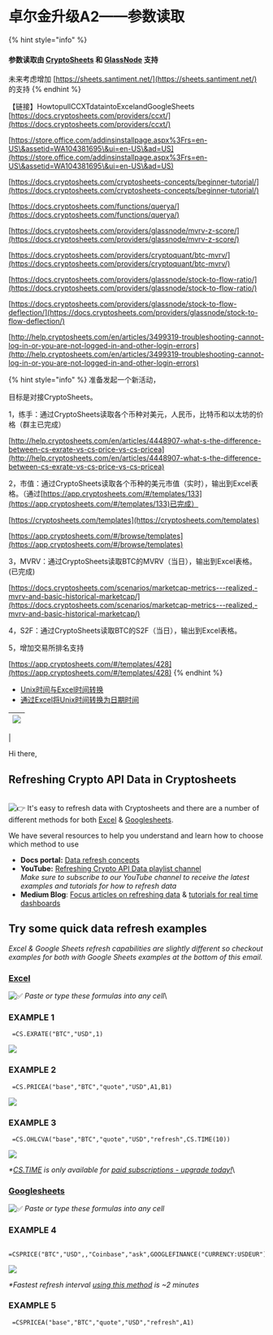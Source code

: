 # 卓尔金升级A2——参数读取

{% hint style="info" %}
#### 参数读取由 [CryptoSheets](https://app.cryptosheets.com/) 和 [GlassNode](https://studio.glassnode.com/settings/api) 支持

未来考虑增加 [https://sheets.santiment.net/](https://sheets.santiment.net/) 的支持
{% endhint %}

【链接】HowtopullCCXTdataintoExcelandGoogleSheets [https://docs.cryptosheets.com/providers/ccxt/](https://docs.cryptosheets.com/providers/ccxt/)

[https://store.office.com/addinsinstallpage.aspx%3Frs=en-US\&assetid=WA104381695\&ui=en-US\&ad=US](https://store.office.com/addinsinstallpage.aspx%3Frs=en-US\&assetid=WA104381695\&ui=en-US\&ad=US)

[https://docs.cryptosheets.com/cryptosheets-concepts/beginner-tutorial/](https://docs.cryptosheets.com/cryptosheets-concepts/beginner-tutorial/)

[https://docs.cryptosheets.com/functions/querya/](https://docs.cryptosheets.com/functions/querya/)

[https://docs.cryptosheets.com/providers/glassnode/mvrv-z-score/](https://docs.cryptosheets.com/providers/glassnode/mvrv-z-score/)

[https://docs.cryptosheets.com/providers/cryptoquant/btc-mvrv/](https://docs.cryptosheets.com/providers/cryptoquant/btc-mvrv/)

[https://docs.cryptosheets.com/providers/glassnode/stock-to-flow-ratio/](https://docs.cryptosheets.com/providers/glassnode/stock-to-flow-ratio/)

[https://docs.cryptosheets.com/providers/glassnode/stock-to-flow-deflection/](https://docs.cryptosheets.com/providers/glassnode/stock-to-flow-deflection/)

[http://help.cryptosheets.com/en/articles/3499319-troubleshooting-cannot-log-in-or-you-are-not-logged-in-and-other-login-errors](http://help.cryptosheets.com/en/articles/3499319-troubleshooting-cannot-log-in-or-you-are-not-logged-in-and-other-login-errors)

{% hint style="info" %}
准备发起一个新活动，

目标是对接CryptoSheets。

1，练手：通过CryptoSheets读取各个币种对美元，人民币，比特币和以太坊的价格（群主已完成）

[http://help.cryptosheets.com/en/articles/4448907-what-s-the-difference-between-cs-exrate-vs-cs-price-vs-cs-pricea](http://help.cryptosheets.com/en/articles/4448907-what-s-the-difference-between-cs-exrate-vs-cs-price-vs-cs-pricea)

2，市值：通过CryptoSheets读取各个币种的美元市值（实时），输出到Excel表格。（通过[https://app.cryptosheets.com/#/templates/133](https://app.cryptosheets.com/#/templates/133)已完成）

[https://cryptosheets.com/templates](https://cryptosheets.com/templates)

[https://app.cryptosheets.com/#/browse/templates](https://app.cryptosheets.com/#/browse/templates)

3，MVRV：通过CryptoSheets读取BTC的MVRV（当日），输出到Excel表格。(已完成)

[https://docs.cryptosheets.com/scenarios/marketcap-metrics---realized,-mvrv-and-basic-historical-marketcap/](https://docs.cryptosheets.com/scenarios/marketcap-metrics---realized,-mvrv-and-basic-historical-marketcap/)

4，S2F：通过CryptoSheets读取BTC的S2F（当日），输出到Excel表格。

5，增加交易所排名支持

[https://app.cryptosheets.com/#/templates/428](https://app.cryptosheets.com/#/templates/428)
{% endhint %}

* [Unix时间与Excel时间转换](https://blog.csdn.net/flora\_zhl/article/details/73920260)
* [通过Excel将Unix时间转换为日期时间](https://www.it1352.com/2037257.html)

| ![](https://ci3.googleusercontent.com/proxy/mIahoxuhPjkwSlmSzsvmRrjoiF85TWP8\_HExCs5vLImyD0oAkHw9-8oy\_fyRI4VXzxF2MD8vrl3QvVnaxn6XqpySq1Sx6rrrg6eYK6901klaUQobxjZ3LP3Bf5-Gz440z6dQLNAj\_h1Va-e1t9vuU8XN=s0-d-e1-ft#https://cryptosheets.intercom-mail.com/i/o/163477801/e3239dd408a0f426c81e40be/File1573823790483) |
| ------------------------------------------------------------------------------------------------------------------------------------------------------------------------------------------------------------------------------------------------------------------------------------------------------------------- |

|

Hi there,

## Refreshing Crypto API Data in Cryptosheets

\
![👉](https://fonts.gstatic.com/s/e/notoemoji/14.0/1f449/72.png) It's easy to refresh data with Cryptosheets and there are a number of different methods for both [Excel](https://cryptosheets.intercom-clicks.com/via/e?ob=dpNFJpA05C1%2BKysb%2Fo1pR18Yi5tfaM2nMFyRNYlmmLOoc82brdXNDa6vfEAzEHeHMDAh%2BTXQexalwHMA3W9WmBKiPFG2ikAjCr0e09k1%2FAtZZCL2URqUQzu8ZgRirvb7ygAUugzu6xlf0oRO2%2BBc1xT1RnKaFicQtOykHwv1l65UxwDihvDzwflehTRkX7ZG\&h=9123addc1eac27a678e297770eb0008262102047-w1ppxcjb\_98178001422580\&l=cea91ab435d7b2e567051fba18d22d53ad7f6473-10924630) & [Googlesheets](https://cryptosheets.intercom-clicks.com/via/e?ob=vqJYWGSOSCthykQzXu6JvhJ0m%2BN4iq%2BPoPyBKkE48yDcyHe77%2ByRokFcgW9V15U0VsiM5FAhZNKAUFj2nE0ReSs77KOImgVvV6tpuApg6EIgjQ5ulxq1nUmF%2FW9RcK6OV7C9N2HkG0lMlSY39KGtj6BCp5l0oyPHGTPMdIF%2Fk9wCq1LiBrRG46VtL3i57fK2\&h=484961ee63b0f5137eeba1966a18ab46a4b3bc6e-w1ppxcjb\_98178001422580\&l=5ffe088f06ec14104154cf671383ad4c972bf760-10924631).

We have several resources to help you understand and learn how to choose which method to use

* **Docs portal:** [Data refresh concepts](https://cryptosheets.intercom-clicks.com/via/e?ob=kKdxjVB4gYnhMEq7Zlnt1laBQ7W8tC%2FFDnFXaI4kYywzhYpzJ0eg9rr5CL20TBdpY8RCKDe%2B7pLz4e%2FJG2cZdzYxovWnSbt3aCMCqAiVxuE%3D\&h=2ccabdc34f23a7d428e7dc89eb15cc80958b0b7a-w1ppxcjb\_98178001422580\&l=4770d824d7e9b778f49e4f092901c9338471f79c-10924632)
* **YouTube:** [Refreshing Crypto API Data playlist channel](https://cryptosheets.intercom-clicks.com/via/e?ob=ext542A0w%2BFEejiKaDnA3n4Inlczal0iZ%2BnK2TgCzWnQbqIhd%2B0%2F%2BEpl%2B1d5s1Bpl0nWU79PnfL5eB3HQUP%2ByHwxDOkGqglDResAQhQilX0%3D\&h=c7d209bdb4a3569821667602e61651d92d5d5902-w1ppxcjb\_98178001422580\&l=bc7bc5061006db0d90dfbd823e8b5c2a5cb513ca-10924633)\
  _Make sure to subscribe to our YouTube channel to receive the latest examples and tutorials for how to refresh data_
* **Medium Blog**: [Focus articles on refreshing data](https://cryptosheets.intercom-clicks.com/via/e?ob=HHCGwsFeUzdyBfOUyJNBFc8%2FcYuaUNufyhzsAov4riEgn7BdkLejg3tywkvza3Hfdpdl41PUe6Cy47%2F%2FprqlPHSbpduENod9ArFiuXJwwZs0vepkpWuQGkveXkwvPPq8CJaHLhNsjWuFg9FPdP9bwy1VdTCFZj6NVOfhA83btbY0CiAUYuG6noQvQOv92Jv2\&h=706ca5267296c8fb2cbda18ca2848547e263112d-w1ppxcjb\_98178001422580\&l=a207748c530ea8b58e9e36e32072161c9599f366-10924634) & [tutorials for real time dashboards](https://cryptosheets.intercom-clicks.com/via/e?ob=h02zjA6VYVfvkYffTfFeXKSYSrfzVcIe8CqjC9uELc2JLU2gOLSPbmE7VZTW05X6fg4ITTz%2Bj5fzcfhWr%2B6OIEPdfAImDS4Lg%2B2IevfIyC%2BgJkLTGGahjEqApig10lL7qA81aK%2BpUjvqBiWpK1ziUO%2BmeBLCV0CNdJlYKlhp3SE%3D\&h=02d3abc879d9fde87fb25adbafd6830246c06a5d-w1ppxcjb\_98178001422580\&l=a931ed836a51cb1a887e9db6a936840e381124a9-10924635)

## Try some quick data refresh examples

_Excel & Google Sheets refresh capabilities are slightly different so checkout examples for both with Google Sheets examples at the bottom of this email._

### [Excel](https://cryptosheets.intercom-clicks.com/via/e?ob=dpNFJpA05C1%2BKysb%2Fo1pR18Yi5tfaM2nMFyRNYlmmLOoc82brdXNDa6vfEAzEHeHMDAh%2BTXQexalwHMA3W9WmBKiPFG2ikAjCr0e09k1%2FAtZZCL2URqUQzu8ZgRirvb7ygAUugzu6xlf0oRO2%2BBc1xT1RnKaFicQtOykHwv1l65UxwDihvDzwflehTRkX7ZG\&h=9123addc1eac27a678e297770eb0008262102047-w1ppxcjb\_98178001422580\&l=cea91ab435d7b2e567051fba18d22d53ad7f6473-10924630)

![✅](https://fonts.gstatic.com/s/e/notoemoji/14.0/2705/72.png) _Paste or type these formulas into any cell_\\

### EXAMPLE 1

```
 =CS.EXRATE("BTC","USD",1)
```

[![](https://ci3.googleusercontent.com/proxy/BEBVs-iG1IE3Fs2ohdwVPCJgusgm3zR3pS3347coHmcmxwngn7MhD4DmnIk3Wi40TlYr3G8MuqJXnnoKrYlmojiYGW93sXH36EuSG3afZ9M9aLUVvWEgU5LUf4gK7Po-mWSpCPinyIQmyxM2GXCrGVX5OpZnwH4MADbsY6569uB5LHy1FerTIMZurg99ghQwzo3qZA7ylImz5Y8ZlwdcVg=s0-d-e1-ft#https://cryptosheets.intercom-mail.com/i/o/246207473/5359446bf38be6e50bbe465b/cryptosheets-docs\_excel\_functions\_csEXRATE-example5%5B1%5D.gif)](https://cryptosheets.intercom-clicks.com/via/e?ob=dpNFJpA05C1%2BKysb%2Fo1pR18Yi5tfaM2nMFyRNYlmmLOoc82brdXNDa6vfEAzEHeHMDAh%2BTXQexalwHMA3W9WmBKiPFG2ikAjCr0e09k1%2FAtZZCL2URqUQzu8ZgRirvb7ygAUugzu6xlf0oRO2%2BBc1xT1RnKaFicQtOykHwv1l65UxwDihvDzwflehTRkX7ZG\&h=9123addc1eac27a678e297770eb0008262102047-w1ppxcjb\_98178001422580\&l=25dc78d22b54724fc7213ede45dcdb961d625dbb-10924636)

### EXAMPLE 2

```
 =CS.PRICEA("base","BTC","quote","USD",A1,B1)
```

[![](https://ci4.googleusercontent.com/proxy/yPcyK7VIIYGQtXsBZQmOPm3yt1TUwnoNGr1j1ChhfmmdPG\_CvASE8LlPSi1rlrW\_oYOhMxVcHW94VfeiTLP45lOjYoyFiPRzyiTyXCEZBK6d0UJ\_Wbbz8YOq-yNyJogtMR4kmh7bruqqdnsFsNS4mondI\_hyzlAFm1Sv79AHPbScZ9Wt8MNP2VCdN32PpnoDAdz8a\_hTsCiYgaOzpip9qaZLDw9fjKnqd2ah\_Ww7DcORAXnVeAmpvDVrgT8=s0-d-e1-ft#https://cryptosheets.intercom-mail.com/i/o/260279717/39bbb3fcab5724a29f95aaea/YT-1355-3873\_cryptosheets-docs\_providers\_cryptosheets\_console\_csPRICEA-example6%5B1%5D.gif)](https://cryptosheets.intercom-clicks.com/via/e?ob=ext542A0w%2BFEejiKaDnA3n4Inlczal0iZ%2BnK2TgCzWnQbqIhd%2B0%2F%2BEpl%2B1d5s1Bpl0nWU79PnfL5eB3HQUP%2ByHwxDOkGqglDResAQhQilX0%3D\&h=c7d209bdb4a3569821667602e61651d92d5d5902-w1ppxcjb\_98178001422580\&l=1ef294789cc426d360384e70e8d6e9e2912f50da-10924637)

### EXAMPLE 3

```
 =CS.OHLCVA("base","BTC","quote","USD","refresh",CS.TIME(10))
```

![](https://ci3.googleusercontent.com/proxy/qPaq6jjUAmpfNxYoGjvygRq3I1IgmXkhJ7f03SwWUgL70RDtie5\_3p1hq15WVmFM15Ypua86QCp-h\_n5mm2wDTfyIH7Gf7HLAooWpXEzWJU9J-aWkZuP8yIoHjl7j6Q5KzMf8XPfdU6SOoSreWtpOYGDg8pQtaGQ9Bmwx8UgLGT1ytl5pnZwiHHkhLWN135F-r16-LVRg5P3=s0-d-e1-ft#https://cryptosheets.intercom-mail.com/i/o/246216883/546e1044e001261bca970af6/cryptosheets-docs\_excel\_functions\_csOHLCVA-example2.gif)

_\*_[_CS.TIME_](https://cryptosheets.intercom-clicks.com/via/e?ob=jBWl7I74XD9EF%2FyKqAjyXWg%2BqDx8taFJ0VsK5IdKRK7TpFXWwKdl9stJ80jYTzaP\&h=3d0fcfeba9020a97c31668c3b9a3defb8f8750bb-w1ppxcjb\_98178001422580\&l=516b2f38b0eecab0c5695bebdc620c2cd16c6ec2-10924638) _is only available for_ [_paid subscriptions - upgrade today!_](https://cryptosheets.com/pricing)\\

### [Googlesheets](https://cryptosheets.intercom-clicks.com/via/e?ob=vqJYWGSOSCthykQzXu6JvhJ0m%2BN4iq%2BPoPyBKkE48yDcyHe77%2ByRokFcgW9V15U0VsiM5FAhZNKAUFj2nE0ReSs77KOImgVvV6tpuApg6EIgjQ5ulxq1nUmF%2FW9RcK6OV7C9N2HkG0lMlSY39KGtj6BCp5l0oyPHGTPMdIF%2Fk9wCq1LiBrRG46VtL3i57fK2\&h=484961ee63b0f5137eeba1966a18ab46a4b3bc6e-w1ppxcjb\_98178001422580\&l=5ffe088f06ec14104154cf671383ad4c972bf760-10924631)

![✅](https://fonts.gstatic.com/s/e/notoemoji/14.0/2705/72.png) _Paste or type these formulas into any cell_

### EXAMPLE 4

```
 =CSPRICE("BTC","USD",,"Coinbase","ask",GOOGLEFINANCE("CURRENCY:USDEUR"))
```

[![](https://ci3.googleusercontent.com/proxy/GPqFjLR33wPQwK8vrEpFiRkDUquMPoZNUuh60YKyUkSIgFkgUb3fnz97c1eodsRD8w9w-JpBbgdIo\_nvkc9X-onI4CQ5sICZOinsa\_dSKDpFl\_V8s\_Hzwwn4W586FHjmgMCCs44DLNwcAg=s0-d-e1-ft#https://cryptosheets.intercom-mail.com/i/o/246206395/2b52e9967491a70de99f8e18/image.png)](https://cryptosheets.intercom-clicks.com/via/e?ob=vqJYWGSOSCthykQzXu6JvhJ0m%2BN4iq%2BPoPyBKkE48yDcyHe77%2ByRokFcgW9V15U0VsiM5FAhZNKAUFj2nE0ReSs77KOImgVvV6tpuApg6EIgjQ5ulxq1nUmF%2FW9RcK6OV7C9N2HkG0lMlSY39KGtj6BCp5l0oyPHGTPMdIF%2Fk9wCq1LiBrRG46VtL3i57fK2\&h=484961ee63b0f5137eeba1966a18ab46a4b3bc6e-w1ppxcjb\_98178001422580\&l=b1fcf70edbb8b7137237de913f3754758ea81f66-10924640)

_\*Fastest refresh interval_ [_using this method_](https://cryptosheets.intercom-clicks.com/via/e?ob=HHCGwsFeUzdyBfOUyJNBFc8%2FcYuaUNufyhzsAov4riEgn7BdkLejg3tywkvza3Hfdpdl41PUe6Cy47%2F%2FprqlPHSbpduENod9ArFiuXJwwZs0vepkpWuQGkveXkwvPPq8CJaHLhNsjWuFg9FPdP9bwy1VdTCFZj6NVOfhA83btbY0CiAUYuG6noQvQOv92Jv2\&h=706ca5267296c8fb2cbda18ca2848547e263112d-w1ppxcjb\_98178001422580\&l=a207748c530ea8b58e9e36e32072161c9599f366-10924634) _is \~2 minutes_

### EXAMPLE 5

```
 =CSPRICEA("base","BTC","quote","USD","refresh",A1)











```
